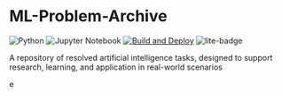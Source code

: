 # ML-Problem-Archive

![Python](https://img.shields.io/badge/python-3670A0?style=for-the-badge&logo=python&logoColor=ffdd54)
![Jupyter Notebook](https://img.shields.io/badge/jupyter-%23FA0F00.svg?style=for-the-badge&logo=jupyter&logoColor=white)
[![Build and Deploy](https://github.com/Andrei0016/ML-Problem-Archive/actions/workflows/deploy.yml/badge.svg)](https://github.com/Andrei0016/ML-Problem-Archive/actions/workflows/deploy.yml)
![lite-badge](https://jupyterlite.rtfd.io/en/latest/_static/badge.svg)

A repository of resolved artificial intelligence tasks, designed to support research, learning, and application in real-world scenarios

<!-- NOTEBOOK-TOC-START -->
e
<!-- NOTEBOOK-TOC-END -->
